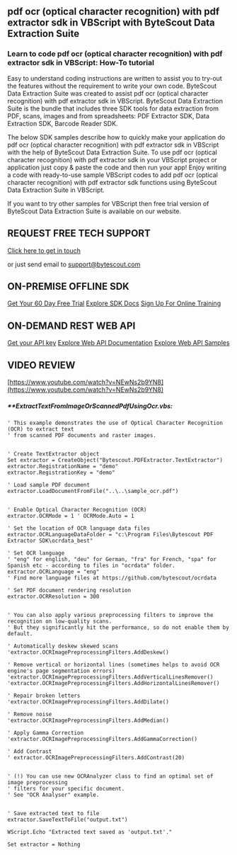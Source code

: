 ## pdf ocr (optical character recognition) with pdf extractor sdk in VBScript with ByteScout Data Extraction Suite

### Learn to code pdf ocr (optical character recognition) with pdf extractor sdk in VBScript: How-To tutorial

Easy to understand coding instructions are written to assist you to try-out the features without the requirement to write your own code. ByteScout Data Extraction Suite was created to assist pdf ocr (optical character recognition) with pdf extractor sdk in VBScript. ByteScout Data Extraction Suite is the bundle that includes three SDK tools for data extraction from PDF, scans, images and from spreadsheets: PDF Extractor SDK, Data Extraction SDK, Barcode Reader SDK.

The below SDK samples describe how to quickly make your application do pdf ocr (optical character recognition) with pdf extractor sdk in VBScript with the help of ByteScout Data Extraction Suite. To use pdf ocr (optical character recognition) with pdf extractor sdk in your VBScript project or application just copy & paste the code and then run your app! Enjoy writing a code with ready-to-use sample VBScript codes to add pdf ocr (optical character recognition) with pdf extractor sdk functions using ByteScout Data Extraction Suite in VBScript.

 If you want to try other samples for VBScript then free trial version of ByteScout Data Extraction Suite is available on our website.

## REQUEST FREE TECH SUPPORT

[Click here to get in touch](https://bytescout.zendesk.com/hc/en-us/requests/new?subject=ByteScout%20Data%20Extraction%20Suite%20Question)

or just send email to [support@bytescout.com](mailto:support@bytescout.com?subject=ByteScout%20Data%20Extraction%20Suite%20Question) 

## ON-PREMISE OFFLINE SDK 

[Get Your 60 Day Free Trial](https://bytescout.com/download/web-installer?utm_source=github-readme)
[Explore SDK Docs](https://bytescout.com/documentation/index.html?utm_source=github-readme)
[Sign Up For Online Training](https://academy.bytescout.com/)


## ON-DEMAND REST WEB API

[Get your API key](https://pdf.co/documentation/api?utm_source=github-readme)
[Explore Web API Documentation](https://pdf.co/documentation/api?utm_source=github-readme)
[Explore Web API Samples](https://github.com/bytescout/ByteScout-SDK-SourceCode/tree/master/PDF.co%20Web%20API)

## VIDEO REVIEW

[https://www.youtube.com/watch?v=NEwNs2b9YN8](https://www.youtube.com/watch?v=NEwNs2b9YN8)




<!-- code block begin -->

##### ****ExtractTextFromImageOrScannedPdfUsingOcr.vbs:**
    
```
' This example demonstrates the use of Optical Character Recognition (OCR) to extract text 
' from scanned PDF documents and raster images.


' Create TextExtractor object
Set extractor = CreateObject("Bytescout.PDFExtractor.TextExtractor")
extractor.RegistrationName = "demo"
extractor.RegistrationKey = "demo"

' Load sample PDF document
extractor.LoadDocumentFromFile("..\..\sample_ocr.pdf")


' Enable Optical Character Recognition (OCR)
extractor.OCRMode = 1 ' OCRMode.Auto = 1

' Set the location of OCR language data files
extractor.OCRLanguageDataFolder = "c:\Program Files\Bytescout PDF Extractor SDK\ocrdata_best"
			
' Set OCR language
' "eng" for english, "deu" for German, "fra" for French, "spa" for Spanish etc - according to files in "ocrdata" folder.
extractor.OCRLanguage = "eng"  
' Find more language files at https://github.com/bytescout/ocrdata

' Set PDF document rendering resolution
extractor.OCRResolution = 300


' You can also apply various preprocessing filters to improve the recognition on low-quality scans.
' But they significantly hit the performance, so do not enable them by default.

' Automatically deskew skewed scans
'extractor.OCRImagePreprocessingFilters.AddDeskew()

' Remove vertical or horizontal lines (sometimes helps to avoid OCR engine's page segmentation errors)
'extractor.OCRImagePreprocessingFilters.AddVerticalLinesRemover()
'extractor.OCRImagePreprocessingFilters.AddHorizontalLinesRemover()

' Repair broken letters
'extractor.OCRImagePreprocessingFilters.AddDilate()

' Remove noise
'extractor.OCRImagePreprocessingFilters.AddMedian()

' Apply Gamma Correction	
'extractor.OCRImagePreprocessingFilters.AddGammaCorrection()

' Add Contrast
' extractor.OCRImagePreprocessingFilters.AddContrast(20)


' (!) You can use new OCRAnalyzer class to find an optimal set of image preprocessing 
' filters for your specific document.
' See "OCR Analyser" example.

	
' Save extracted text to file
extractor.SaveTextToFile("output.txt")

WScript.Echo "Extracted text saved as 'output.txt'."

Set extractor = Nothing


```

<!-- code block end -->